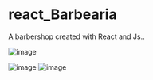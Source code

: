 # react_Barbearia

   A barbershop created with React and Js..

   ![image](https://github.com/Shystra/react_Barbearia/assets/124002796/44eaa06c-b61a-4c54-9b1c-f5b77b85646c)

   ![image](https://github.com/Shystra/react_Barbearia/assets/124002796/91552724-447c-4b2f-bbac-e9b315ae6b7b)  ![image](https://github.com/Shystra/react_Barbearia/assets/124002796/e00bccb0-9a2a-4b3e-8c8d-30283f476f1d)


  



 

